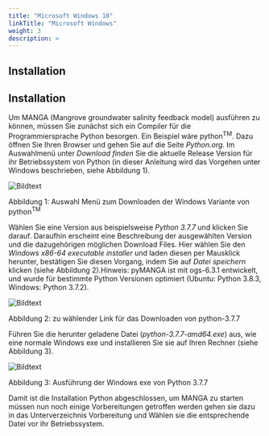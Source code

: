 ```yaml
---
title: "Microsoft Windows 10"
linkTitle: "Microsoft Windows"
weight: 3
description: >
---
```

Installation
------------

## Installation 
Um MANGA (Mangrove groundwater salinity feedback model) ausführen zu können, müssen Sie zunächst sich ein Compiler für die Programmiersprache Python besorgen. Ein Beispiel wäre python<sup>T</sup><sup>M</sup>. Dazu öffnen Sie Ihren Browser und gehen Sie auf die Seite *Python.org.* Im Auswahlmenü unter *Download finden* Sie die aktuelle Release Version für ihr Betriebssystem von Python (in dieser Anleitung wird das Vorgehen unter Windows beschrieben, siehe Abbildung 1).

![Bildtext]("Auswahl_Menue_zum_Downloaden_der_Windows_Variante_von_pythonTM")

Abbildung 1: Auswahl Menü zum Downloaden der Windows Variante von python<sup>T</sup><sup>M</sup> 

Wählen Sie eine Version aus beispielsweise *Python 3.7.7* und klicken Sie darauf. Daraufhin erscheint eine Beschreibung der ausgewählten Version und die dazugehörigen möglichen Download Files. Hier wählen Sie den *Windows x86-64 executable installer* und laden diesen per Mausklick herunter, bestätigen Sie diesen Vorgang, indem Sie auf *Datei speichern* klicken (siehe Abbildung 2).Hinweis: pyMANGA ist mit ogs-6.3.1 entwickelt, und wurde für bestimmte Python Versionen optimiert (Ubuntu: Python 3.8.3, Windows: Python 3.7.2).

![Bildtext]("zu_waehlender_Link_für_das_Downloaden_von_python-3_7_7")

Abbildung 2: zu wählender Link für das Downloaden von python-3.7.7

Führen Sie die herunter geladene Datei (*python-3.7.7-amd64.exe*) aus, wie eine normale Windows exe und installieren Sie sie auf Ihren Rechner (siehe Abbildung 3). 

![Bildtext]("Ausfuehrung_der_Windows_exe_von_Python_3_7_7")

Abbildung 3: Ausführung der Windows exe von Python 3.7.7

Damit ist die Installation Python abgeschlossen, um MANGA zu starten müssen nun noch einige Vorbereitungen getroffen werden gehen sie dazu in das Unterverzeichnis Vorbereitung und Wählen sie die entsprechende Datei vor ihr Betriebssystem.    

